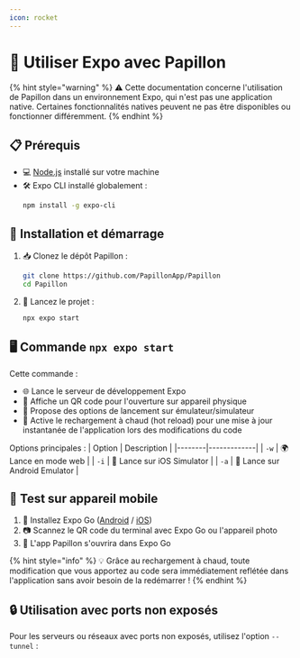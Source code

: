 ```yaml
---
icon: rocket
---
```


# 🚀 Utiliser Expo avec Papillon

{% hint style="warning" %}
⚠️ Cette documentation concerne l'utilisation de Papillon dans un environnement Expo, qui n'est pas une application native. Certaines fonctionnalités natives peuvent ne pas être disponibles ou fonctionner différemment.
{% endhint %}

## 📋 Prérequis

- 💻 [Node.js](https://nodejs.org/) installé sur votre machine
- 🛠️ Expo CLI installé globalement : 
  ```bash
  npm install -g expo-cli
  ```

## 🏁 Installation et démarrage

1. 📥 Clonez le dépôt Papillon :
   ```bash
   git clone https://github.com/PapillonApp/Papillon
   cd Papillon
   ```

2. 🚀 Lancez le projet :
   ```bash
   npx expo start
   ```

## 🖥️ Commande `npx expo start`

Cette commande :
- 🌐 Lance le serveur de développement Expo
- 📱 Affiche un QR code pour l'ouverture sur appareil physique
- 🔧 Propose des options de lancement sur émulateur/simulateur
- 🔄 Active le rechargement à chaud (hot reload) pour une mise à jour instantanée de l'application lors des modifications du code

Options principales :
| Option | Description |
|--------|-------------|
| `-w`   | 🌍 Lance en mode web |
| `-i`   | 🍎 Lance sur iOS Simulator |
| `-a`   | 🤖 Lance sur Android Emulator |

## 📱 Test sur appareil mobile

1. 📲 Installez Expo Go ([Android](https://play.google.com/store/apps/details?id=host.exp.exponent) / [iOS](https://apps.apple.com/fr/app/expo-go/id982107779))
2. 📷 Scannez le QR code du terminal avec Expo Go ou l'appareil photo
3. 🎉 L'app Papillon s'ouvrira dans Expo Go

{% hint style="info" %}
💡 Grâce au rechargement à chaud, toute modification que vous apportez au code sera immédiatement reflétée dans l'application sans avoir besoin de la redémarrer !
{% endhint %}

## 🔒 Utilisation avec ports non exposés

Pour les serveurs ou réseaux avec ports non exposés, utilisez l'option `--tunnel` :